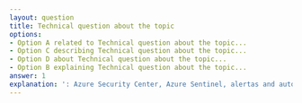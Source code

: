 ```yaml
---
layout: question
title: Technical question about the topic
options:
- Option A related to Technical question about the topic...
- Option C describing Technical question about the topic...
- Option D about Technical question about the topic...
- Option B explaining Technical question about the topic...
answer: 1
explanation: ': Azure Security Center, Azure Sentinel, alertas and automation of respostas. - management of Vulnerabilidades: Atualizações automáticas, análise of vulnerabilidades and hardening of sistemas...'
---
```

